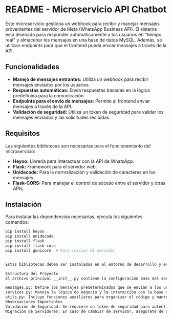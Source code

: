 # README - Microservicio API Chatbot

Este microservicio gestiona un webhook para recibir y manejar mensajes provenientes del servidor de Meta (WhatsApp Business API). El sistema está diseñado para responder automáticamente a los usuarios en "tiempo real" y almacenar los mensajes en una base de datos MySQL. Además, se utilizan endpoints para que el frontend pueda enviar mensajes a través de la API.

## Funcionalidades

- **Manejo de mensajes entrantes:** Utiliza un webhook para recibir mensajes enviados por los usuarios.
- **Respuestas automáticas:** Envía respuestas basadas en la lógica predefinida para la comunicación.
- **Endpoints para el envío de mensajes:** Permite al frontend enviar mensajes a través de la API.
- **Validación de seguridad:** Utiliza un token de seguridad para validar los mensajes enviados y las solicitudes recibidas.

## Requisitos

Las siguientes bibliotecas son necesarias para el funcionamiento del microservicio:

- **Heyoo:** Librería para interactuar con la API de WhatsApp.
- **Flask:** Framework para el servidor web.
- **Unidecode:** Para la normalización y validación de caracteres en los mensajes.
- **Flask-CORS:** Para manejar el control de acceso entre el servidor y otras APIs.

## Instalación

Para instalar las dependencias necesarias, ejecuta los siguientes comandos:

```bash
pip install heyoo
pip install unidecode
pip install flask
pip install flask-cors 
pip install gunicorn  # Para iniciar el servidor


Estas bibliotecas deben ser instaladas en el entorno de desarrollo y en el servidor de producción.

Estructura del Proyecto
El archivo principal __init__.py contiene la configuración base del servidor utilizando Flask. Los módulos adicionales están organizados de la siguiente manera:

messages.py: Define los mensajes predeterminados que se envían a los usuarios, almacenándolos en variables para mejorar la velocidad de respuesta.
services.py: Maneja la lógica de negocio y la interacción con la base de datos MySQL a través de endpoints específicos.
utils.py: Incluye funciones auxiliares para organizar el código y mantener la limpieza en __init__.py.
Observaciones Importantes
Validación de Seguridad: Se requiere un token de seguridad para autenticar las solicitudes y los mensajes enviados. Esto garantiza que solo los mensajes válidos sean procesados.
Migración de Servidores: En caso de cambiar de servidor, asegúrate de actualizar la URL del webhook y las credenciales del sistema.